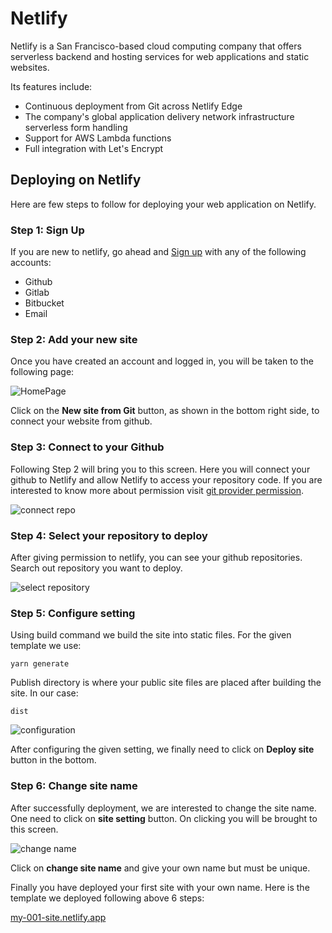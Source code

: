 # Netlify
Netlify is a San Francisco-based cloud computing company that offers serverless backend and hosting services for web applications and static websites.

Its features include:
* Continuous deployment from Git across Netlify Edge
* The company's global application delivery network infrastructure serverless form handling
* Support for AWS Lambda functions
* Full integration with Let's Encrypt

## Deploying on Netlify

Here are few steps to follow for deploying your web application on Netlify.

### Step 1: Sign Up
If you are new to netlify, go ahead and [Sign up](https://app.netlify.com/signup) with any of the following accounts:
* Github
* Gitlab
* Bitbucket
* Email


### Step 2: Add your new site

Once you have created an account and logged in, you will be taken to the following page:

![HomePage](https://i.imgur.com/MaP4atr.png)


Click on the <b>New site from Git</b> button, as shown in the bottom right side, to connect your website from github.

### Step 3: Connect to your Github

Following Step 2 will bring you to this screen. Here you will connect your github to Netlify and allow Netlify to access your repository code. If you are interested to know more about permission visit [git provider permission](https://docs.netlify.com/configure-builds/repo-permissions-linking/).

![connect repo](https://i.imgur.com/YdE3dOW.png)

### Step 4: Select your repository to deploy

After giving permission to netlify, you can see your github repositories. Search out repository you want to deploy.

![select repository](https://i.imgur.com/YxkJj6S.png)

### Step 5: Configure setting

Using build command we build the site into static files. For the given template we use:
    
    yarn generate
    
Publish directory is where your public site files are placed after building the site. In our case:

    dist
    
![configuration](https://i.imgur.com/IGNKonv.png)

After configuring the given setting, we finally need to click on <b>Deploy site</b> button in the bottom.

### Step 6: Change site name

After successfully deployment, we are interested to change the site name. One need to click on <b>site setting</b> button. On clicking you will be brought to this screen.

![change name](https://i.imgur.com/QGG36GM.png)

Click on <b>change site name</b> and give your own name but must be unique.

Finally you have deployed your first site with your own name. Here is the template we deployed following above 6 steps: 

[my-001-site.netlify.app](my-001-site.netlify.app)


